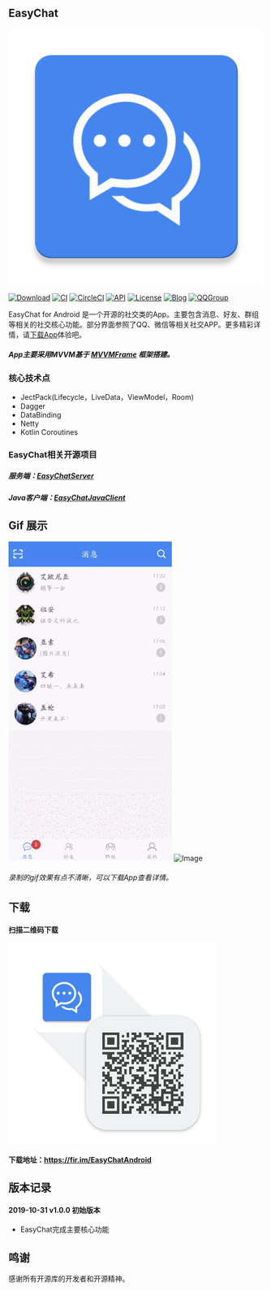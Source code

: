 ## EasyChat

![Image](app/src/main/ic_launcher-web.png)

[![Download](https://img.shields.io/badge/download-App-blue.svg)](https://raw.githubusercontent.com/yetel/EasyChatAndroidClient/master/app/release/app-release.apk)
[![CI](https://travis-ci.org/yetel/EasyChatAndroidClientAndroidClient.svg?branch=master)](https://travis-ci.org/yetel/EasyChatAndroidClient)
[![CircleCI](https://circleci.com/gh/yetel/EasyChatAndroidClient.svg?style=svg)](https://circleci.com/gh/yetel/EasyChatAndroidClient)
[![API](https://img.shields.io/badge/API-16%2B-blue.svg?style=flat)](https://android-arsenal.com/api?level=16)
[![License](https://img.shields.io/badge/license-Apche%202.0-blue.svg)](http://www.apache.org/licenses/LICENSE-2.0)
[![Blog](https://img.shields.io/badge/blog-Jenly-9933CC.svg)](https://jenly1314.github.io/)
[![QQGroup](https://img.shields.io/badge/QQGroup-20867961-blue.svg)](http://shang.qq.com/wpa/qunwpa?idkey=8fcc6a2f88552ea44b1411582c94fd124f7bb3ec227e2a400dbbfaad3dc2f5ad)

EasyChat for Android 是一个开源的社交类的App。主要包含消息、好友、群组等相关的社交核心功能。部分界面参照了QQ、微信等相关社交APP。更多精彩详情，请[下载App](https://raw.githubusercontent.com/yetel/EasyChatAndroidClient/master/app/release/app-release.apk)体验吧。

#####   App主要采用MVVM基于 [MVVMFrame](https://github.com/jenly1314/MVVMFrame) 框架搭建。

### 核心技术点

* JectPack(Lifecycle，LiveData，ViewModel，Room)
* Dagger
* DataBinding
* Netty
* Kotlin Coroutines


### EasyChat相关开源项目

##### 服务端：[EasyChatServer](https://github.com/yetel/EasyChatServer)
##### Java客户端：[EasyChatJavaClient](https://github.com/yetel/EasyChatJavaClient)

## Gif 展示
![Image](art/GIF.gif)
![Image](art/GIF2.gif)

###### 录制的gif效果有点不清晰，可以下载App查看详情。

## 下载

####    扫描二维码下载
![QR_CODE](art/QR_EasyChat.png)
####    下载地址：https://fir.im/EasyChatAndroid

## 版本记录

#### 2019-10-31    v1.0.0    初始版本
*  EasyChat完成主要核心功能

## 鸣谢

感谢所有开源库的开发者和开源精神。
